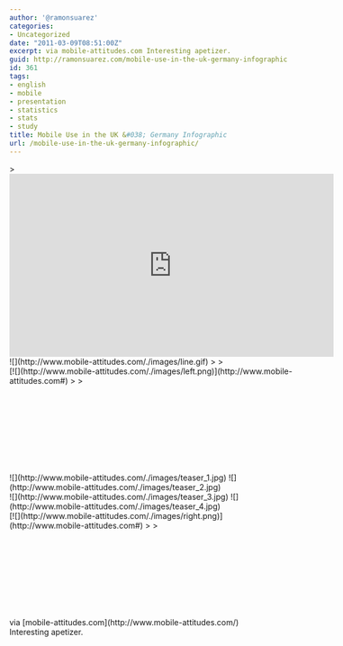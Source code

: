 ```yaml
---
author: '@ramonsuarez'
categories:
- Uncategorized
date: "2011-03-09T08:51:00Z"
excerpt: via mobile-attitudes.com Interesting apetizer.
guid: http://ramonsuarez.com/mobile-use-in-the-uk-germany-infographic
id: 361
tags:
- english
- mobile
- presentation
- statistics
- stats
- study
title: Mobile Use in the UK &#038; Germany Infographic
url: /mobile-use-in-the-uk-germany-infographic/
---
```


<div class="posterous_bookmarklet_entry">> <div><div class="embed-vimeo" style="text-align: center;"><iframe allowfullscreen="" frameborder="0" height="325" mozallowfullscreen="" src="https://player.vimeo.com/video/18994183" webkitallowfullscreen="" width="576"></iframe></div>![](http://www.mobile-attitudes.com/./images/line.gif)
> 
> </div><div><div style="float:left;height:189px;">[![](http://www.mobile-attitudes.com/./images/left.png)](http://www.mobile-attitudes.com#)
> 
> </div><div class="container" style="float:left;"><div class="slides"><div style="display:block;">![](http://www.mobile-attitudes.com/./images/teaser_1.jpg) ![](http://www.mobile-attitudes.com/./images/teaser_2.jpg)</div><div style="display:block;">![](http://www.mobile-attitudes.com/./images/teaser_3.jpg) ![](http://www.mobile-attitudes.com/./images/teaser_4.jpg)</div></div></div><div style="float:left;height:189px;">[![](http://www.mobile-attitudes.com/./images/right.png)](http://www.mobile-attitudes.com#)
> 
> </div></div>

<div class="posterous_quote_citation">via [mobile-attitudes.com](http://www.mobile-attitudes.com/)</div>Interesting apetizer.

</div>